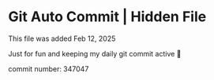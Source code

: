 # Git Auto Commit | Hidden File

This file was added Feb 12, 2025

Just for fun and keeping my daily git commit active 🤪

commit number: 347047
